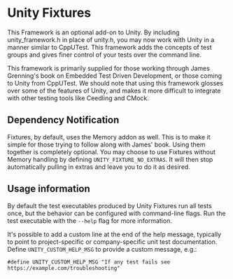 # Unity Fixtures

This Framework is an optional add-on to Unity.
By including unity_framework.h in place of unity.h, you may now work with Unity in a manner similar to CppUTest.
This framework adds the concepts of test groups and gives finer control of your tests over the command line.

This framework is primarily supplied for those working through James Grenning's book on Embedded Test Driven Development, or those coming to Unity from CppUTest.
We should note that using this framework glosses over some of the features of Unity, and makes it more difficult to integrate with other testing tools like Ceedling and CMock.

## Dependency Notification

Fixtures, by default, uses the Memory addon as well.
This is to make it simple for those trying to follow along with James' book.
Using them together is completely optional.
You may choose to use Fixtures without Memory handling by defining `UNITY_FIXTURE_NO_EXTRAS`.
It will then stop automatically pulling in extras and leave you to do it as desired.

## Usage information

By default the test executables produced by Unity Fixtures run all tests once, but the behavior can be configured with command-line flags.
Run the test executable with the `--help` flag for more information.

It's possible to add a custom line at the end of the help message, typically to point to project-specific or company-specific unit test documentation.
Define `UNITY_CUSTOM_HELP_MSG` to provide a custom message, e.g.:

    #define UNITY_CUSTOM_HELP_MSG "If any test fails see https://example.com/troubleshooting"
